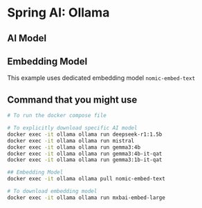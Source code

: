 # Spring AI: Ollama

## AI Model
## Embedding Model
This example uses dedicated embedding model `nomic-embed-text`

## Command that you might use 
```bash
# To run the docker compose file

# To explicitly download specific AI model
docker exec -it ollama ollama run deepseek-r1:1.5b
docker exec -it ollama ollama run mistral
docker exec -it ollama ollama run gemma3:4b
docker exec -it ollama ollama run gemma3:4b-it-qat
docker exec -it ollama ollama run gemma3:1b-it-qat

## Embedding Model
docker exec -it ollama ollama pull nomic-embed-text

# To download embedding model
docker exec -it ollama ollama run mxbai-embed-large
```